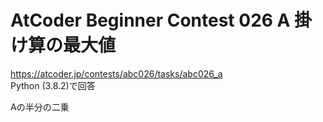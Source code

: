 # AtCoder Beginner Contest 026 A 掛け算の最大値  
https://atcoder.jp/contests/abc026/tasks/abc026_a  
Python (3.8.2)で回答  

Aの半分の二乗
